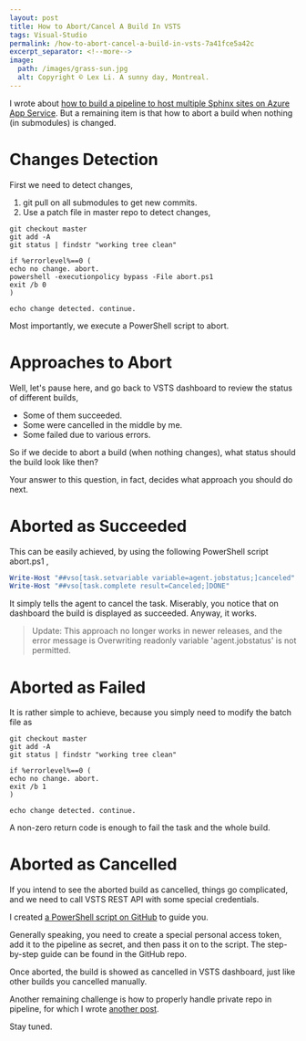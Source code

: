 ```yaml
---
layout: post
title: How to Abort/Cancel A Build In VSTS
tags: Visual-Studio
permalink: /how-to-abort-cancel-a-build-in-vsts-7a41fce5a42c
excerpt_separator: <!--more-->
image:
  path: /images/grass-sun.jpg
  alt: Copyright © Lex Li. A sunny day, Montreal.
---
```


I wrote about [how to build a pipeline to host multiple Sphinx sites on Azure App Service](/ci-cd-pipeline-with-vsts-and-zapier-b81d341088dd). But a remaining item is that how to abort a build when nothing (in submodules) is changed.
<!--more-->

# Changes Detection

First we need to detect changes,

1. git pull on all submodules to get new commits.
1. Use a patch file in master repo to detect changes,

``` batch
git checkout master
git add -A
git status | findstr "working tree clean"

if %errorlevel%==0 (
echo no change. abort.
powershell -executionpolicy bypass -File abort.ps1
exit /b 0
)

echo change detected. continue.
```

Most importantly, we execute a PowerShell script to abort.

# Approaches to Abort

Well, let's pause here, and go back to VSTS dashboard to review the status of different builds,

* Some of them succeeded.
* Some were cancelled in the middle by me.
* Some failed due to various errors.

So if we decide to abort a build (when nothing changes), what status should the build look like then?

Your answer to this question, in fact, decides what approach you should do next.

# Aborted as Succeeded

This can be easily achieved, by using the following PowerShell script abort.ps1 ,

``` powershell
Write-Host "##vso[task.setvariable variable=agent.jobstatus;]canceled"
Write-Host "##vso[task.complete result=Canceled;]DONE"
```

It simply tells the agent to cancel the task. Miserably, you notice that on dashboard the build is displayed as succeeded. Anyway, it works.

> Update: This approach no longer works in newer releases, and the error message is Overwriting readonly variable 'agent.jobstatus' is not permitted.

# Aborted as Failed

It is rather simple to achieve, because you simply need to modify the batch file as

``` batch
git checkout master
git add -A
git status | findstr "working tree clean"

if %errorlevel%==0 (
echo no change. abort.
exit /b 1
)

echo change detected. continue.
```

A non-zero return code is enough to fail the task and the whole build.

# Aborted as Cancelled

If you intend to see the aborted build as cancelled, things go complicated, and we need to call VSTS REST API with some special credentials.

I created [a PowerShell script on GitHub](https://github.com/lextm/vstsabort) to guide you.

Generally speaking, you need to create a special personal access token, add it to the pipeline as secret, and then pass it on to the script. The step-by-step guide can be found in the GitHub repo.

Once aborted, the build is showed as cancelled in VSTS dashboard, just like other builds you cancelled manually.

Another remaining challenge is how to properly handle private repo in pipeline, for which I wrote [another post](/how-to-use-private-repos-as-submodules-in-vsts-fd69801e233f).

Stay tuned.
